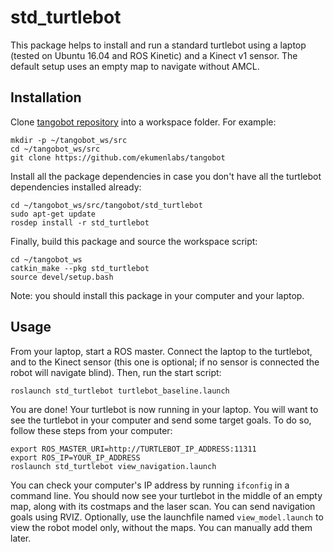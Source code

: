 # std_turtlebot
This package helps to install and run a standard turtlebot using a laptop (tested on Ubuntu 16.04 and ROS Kinetic) and a Kinect v1 sensor. The default setup uses an empty map to navigate without AMCL.

## Installation
Clone [tangobot repository](https://github.com/ekumenlabs/tangobot) into a workspace folder. For example:
```
mkdir -p ~/tangobot_ws/src
cd ~/tangobot_ws/src
git clone https://github.com/ekumenlabs/tangobot
```
Install all the package dependencies in case you don't have all the turtlebot dependencies installed already:
```
cd ~/tangobot_ws/src/tangobot/std_turtlebot
sudo apt-get update
rosdep install -r std_turtlebot
```
Finally, build this package and source the workspace script:
```
cd ~/tangobot_ws
catkin_make --pkg std_turtlebot
source devel/setup.bash
```
Note: you should install this package in your computer and your laptop.

## Usage
From your laptop, start a ROS master. Connect the laptop to the turtlebot, and to the Kinect sensor (this one is optional; if no sensor is connected the robot will navigate blind).
Then, run the start script:
```
roslaunch std_turtlebot turtlebot_baseline.launch
```
You are done! Your turtlebot is now running in your laptop.
You will want to see the turtlebot in your computer and send some target goals. To do so, follow these steps from your computer:
```
export ROS_MASTER_URI=http://TURTLEBOT_IP_ADDRESS:11311
export ROS_IP=YOUR_IP_ADDRESS
roslaunch std_turtlebot view_navigation.launch
```
You can check your computer's IP address by running `ifconfig` in a command line.
You should now see your turtlebot in the middle of an empty map, along with its costmaps and the laser scan. You can send navigation goals using RVIZ.
Optionally, use the launchfile named `view_model.launch` to view the robot model only, without the maps. You can manually add them later.
